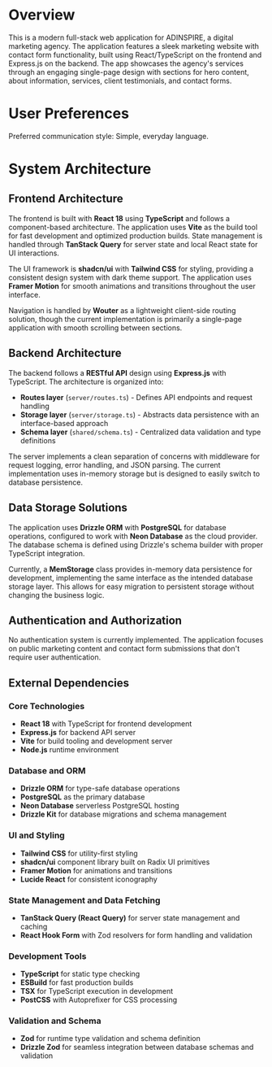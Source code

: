 # Overview

This is a modern full-stack web application for ADINSPIRE, a digital marketing agency. The application features a sleek marketing website with contact form functionality, built using React/TypeScript on the frontend and Express.js on the backend. The app showcases the agency's services through an engaging single-page design with sections for hero content, about information, services, client testimonials, and contact forms.

# User Preferences

Preferred communication style: Simple, everyday language.

# System Architecture

## Frontend Architecture
The frontend is built with **React 18** using **TypeScript** and follows a component-based architecture. The application uses **Vite** as the build tool for fast development and optimized production builds. State management is handled through **TanStack Query** for server state and local React state for UI interactions.

The UI framework is **shadcn/ui** with **Tailwind CSS** for styling, providing a consistent design system with dark theme support. The application uses **Framer Motion** for smooth animations and transitions throughout the user interface.

Navigation is handled by **Wouter** as a lightweight client-side routing solution, though the current implementation is primarily a single-page application with smooth scrolling between sections.

## Backend Architecture
The backend follows a **RESTful API** design using **Express.js** with TypeScript. The architecture is organized into:

- **Routes layer** (`server/routes.ts`) - Defines API endpoints and request handling
- **Storage layer** (`server/storage.ts`) - Abstracts data persistence with an interface-based approach
- **Schema layer** (`shared/schema.ts`) - Centralized data validation and type definitions

The server implements a clean separation of concerns with middleware for request logging, error handling, and JSON parsing. The current implementation uses in-memory storage but is designed to easily switch to database persistence.

## Data Storage Solutions
The application uses **Drizzle ORM** with **PostgreSQL** for database operations, configured to work with **Neon Database** as the cloud provider. The database schema is defined using Drizzle's schema builder with proper TypeScript integration.

Currently, a **MemStorage** class provides in-memory data persistence for development, implementing the same interface as the intended database storage layer. This allows for easy migration to persistent storage without changing the business logic.

## Authentication and Authorization
No authentication system is currently implemented. The application focuses on public marketing content and contact form submissions that don't require user authentication.

## External Dependencies

### Core Technologies
- **React 18** with TypeScript for frontend development
- **Express.js** for backend API server
- **Vite** for build tooling and development server
- **Node.js** runtime environment

### Database and ORM
- **Drizzle ORM** for type-safe database operations
- **PostgreSQL** as the primary database
- **Neon Database** serverless PostgreSQL hosting
- **Drizzle Kit** for database migrations and schema management

### UI and Styling
- **Tailwind CSS** for utility-first styling
- **shadcn/ui** component library built on Radix UI primitives
- **Framer Motion** for animations and transitions
- **Lucide React** for consistent iconography

### State Management and Data Fetching
- **TanStack Query (React Query)** for server state management and caching
- **React Hook Form** with Zod resolvers for form handling and validation

### Development Tools
- **TypeScript** for static type checking
- **ESBuild** for fast production builds
- **TSX** for TypeScript execution in development
- **PostCSS** with Autoprefixer for CSS processing

### Validation and Schema
- **Zod** for runtime type validation and schema definition
- **Drizzle Zod** for seamless integration between database schemas and validation